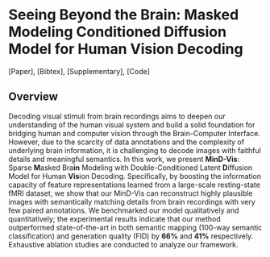 # Seeing Beyond the Brain: Masked Modeling Conditioned Diffusion Model for Human Vision Decoding

[Paper], [Bibtex], [Supplementary], [Code]

## Overview

Decoding visual stimuli from brain recordings aims to deepen our understanding of the human visual system and build a solid foundation for bridging human and computer vision through the Brain-Computer Interface. 
However, due to the scarcity of data annotations and the complexity of underlying brain information, it is challenging to decode images with faithful details and meaningful semantics. 
In this work, we present **MinD-Vis**: Sparse **M**asked Bra**in** Modeling with Double-Conditioned Latent **D**iffusion Model for Human **Vis**ion Decoding.
Specifically, by boosting the information capacity of feature representations learned from a large-scale resting-state fMRI dataset, 
we show that our MinD-Vis can reconstruct highly plausible images with semantically matching details from brain recordings with very few paired annotations.
We benchmarked our model qualitatively and quantitatively; the experimental results indicate that our method outperformed state-of-the-art in both semantic mapping (100-way semantic classification) and generation quality (FID) by **66%** and **41%** respectively. 
Exhaustive ablation studies are conducted to analyze our framework. 


